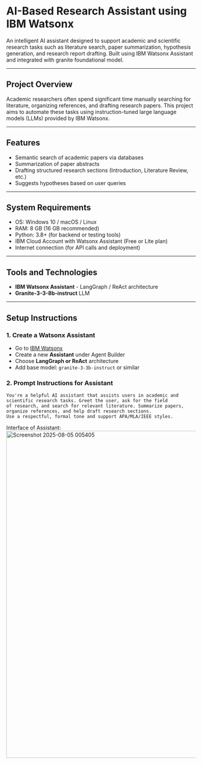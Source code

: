 # AI-Based Research Assistant using IBM Watsonx

An intelligent AI assistant designed to support academic and scientific research tasks such as literature search, paper summarization, hypothesis generation, and research report drafting. Built using IBM Watsonx Assistant and integrated with granite foundational model.

---

## Project Overview

Academic researchers often spend significant time manually searching for literature, organizing references, and drafting research papers. This project aims to automate these tasks using instruction-tuned large language models (LLMs) provided by IBM Watsonx.

---

## Features

- Semantic search of academic papers via databases
- Summarization of paper abstracts
- Drafting structured research sections (Introduction, Literature Review, etc.)  
- Suggests hypotheses based on user queries  

---

## System Requirements

- OS: Windows 10 / macOS / Linux  
- RAM: 8 GB (16 GB recommended)  
- Python: 3.8+ (for backend or testing tools)  
- IBM Cloud Account with Watsonx Assistant (Free or Lite plan)  
- Internet connection (for API calls and deployment)

---

## Tools and Technologies

- **IBM Watsonx Assistant** - LangGraph / ReAct architecture  
- **Granite-3-3-8b-instruct** LLM  

---

## Setup Instructions

### 1. Create a Watsonx Assistant
- Go to [IBM Watsonx](https://www.ibm.com/watsonx)
- Create a new **Assistant** under Agent Builder
- Choose **LangGraph or ReAct** architecture
- Add base model: `granite-3-3b-instruct` or similar

### 2. Prompt Instructions for Assistant
```
You're a helpful AI assistant that assists users in academic and scientific research tasks. Greet the user, ask for the field
of research, and search for relevant literature. Summarize papers, organize references, and help draft research sections.
Use a respectful, formal tone and support APA/MLA/IEEE styles.
```
Interface of Assistant:
<img width="1900" height="868" alt="Screenshot 2025-08-05 005405" src="https://github.com/user-attachments/assets/b98925c2-d869-4269-ab3b-d332f41a7d93" />

